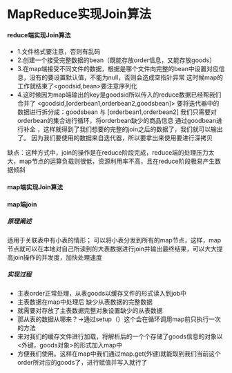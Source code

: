 ﻿# MapReduce实现Join算法

#### reduce端实现Join算法
 * 1.文件格式要注意，否则有乱码
 * 2.创建一个接受完整数据的bean（既能存放order信息，又能存放goods）
 * 3.在map端接受不同文件的数据，根据是哪个文件向完整的bean中设置对应信息，没有的要设置默认值，不能为null，否则会造成空指针异常
  	这时候map的工作就结束了<goodsid,bean>要注意序列化
 * 4.这时候因为map端输出的key是goodsid所以传入的reduce数据已经帮我们合并了   <goodsid,[orderbean1,orderbean2,goodsbean]>
  	要将迭代器中的数据进行拆分成：goodsbean 与 [orderbean1,orderbean2]
  	我们只需要对orderbean的集合进行循环，将orderbean缺少的商品信息  通过goodbean进行补全 ，这样就得到了我们想要的完整的join之后的数据了，我们就可以输出了。
  	因为我们要使用的数据来自迭代器，所以要拿出来使用要进行深拷贝
 
 缺点：这种方式中，join的操作是在reduce阶段完成，reduce端的处理压力太大，map节点的运算负载则很低，资源利用率不高，且在reduce阶段极易产生数据倾斜
 
 #### map端实现Join算法
 
#### map端join
##### 原理阐述
适用于关联表中有小表的情形；
可以将小表分发到所有的map节点，这样，map节点就可以在本地对自己所读到的大表数据进行join并输出最终结果，可以大大提高join操作的并发度，加快处理速度

##### 实现过程
 * 主表order正常处理，从表goods以缓存文件的形式读入到job中
 * 主表数据在map中处理后 缺少从表数据的完整数据
 * 就需要对存放了主表数据完整对象设置缺少的从表数据
 * 那从表的数据从哪来？->通过setup（）这个会在循环调用map前只执行一次的方法
 * 来对我们的缓存文件进行加载，将解析后的一个个存储了goods信息的对象以<外键，goods对象>的形式加入map中
 * 方便我们使用。这样在map中我们通过map.get(外键)就能取到我们当前这个order所对应的goods了，进行赋值并写入就行了